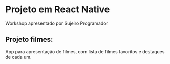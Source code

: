 # Projeto em React Native
Workshop apresentado por Sujeiro Programador

## Projeto filmes:
App para apresentação de filmes, com lista de filmes favoritos e destaques de cada um.
